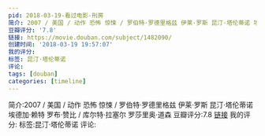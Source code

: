 ```yaml
---
pid: 2018-03-19-看过电影-刑房
简介: 2007 / 美国 / 动作 恐怖 惊悚 / 罗伯特·罗德里格兹 伊莱·罗斯 昆汀·塔伦蒂诺 埃德加·赖特 罗布·赞比 / 库尔特·拉塞尔 罗莎里奥·道森
豆瓣评分: '7.8'
链接: https://movie.douban.com/subject/1482090/
创建时间: '2018-03-19 19:57:07'
我的评分:
标签: 昆汀·塔伦蒂诺
评论:
tags: [douban]
categories: [timeline]
---
```

简介:2007 / 美国 / 动作 恐怖 惊悚 / 罗伯特·罗德里格兹 伊莱·罗斯 昆汀·塔伦蒂诺 埃德加·赖特 罗布·赞比 / 库尔特·拉塞尔 罗莎里奥·道森
豆瓣评分:7.8
[链接](https://movie.douban.com/subject/1482090/)
我的评分:
标签:昆汀·塔伦蒂诺
评论:
